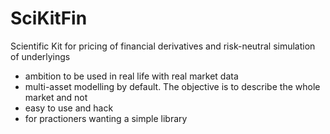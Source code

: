 # SciKitFin
Scientific Kit for pricing of financial derivatives and risk-neutral simulation of underlyings

- ambition to be used in real life with real market data
- multi-asset modelling by default. The objective is to describe the whole market and not
- easy to use and hack
- for practioners wanting a simple library
